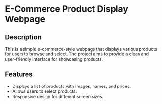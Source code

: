 # E-Commerce Product Display Webpage

## Description
This is a simple e-commerce-style webpage that displays various products for users to browse and select. The project aims to provide a clean and user-friendly interface for showcasing products.

## Features
- Displays a list of products with images, names, and prices.
- Allows users to select products.
- Responsive design for different screen sizes.
